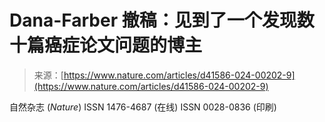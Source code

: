 <!--yml

category: 未分类

date: 2024-05-27 15:11:39

-->

# Dana-Farber 撤稿：见到了一个发现数十篇癌症论文问题的博主

> 来源：[https://www.nature.com/articles/d41586-024-00202-9](https://www.nature.com/articles/d41586-024-00202-9)

自然杂志 (*Nature*) ISSN 1476-4687 (在线) ISSN 0028-0836 (印刷)
